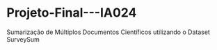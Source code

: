 # Projeto-Final---IA024
Sumarização de Múltiplos Documentos Científicos utilizando o Dataset SurveySum
